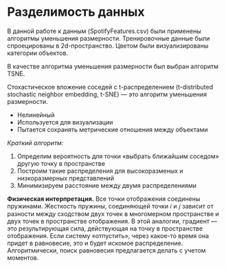 # Разделимость данных

В данной работе к данным (SpotifyFeatures.csv) были применены алгоритмы уменьшения размерности. Тренировочные данные были спроецированы в 2d-пространство. Цветом были визуализированы категории
объектов. 

В качестве алгоритма уменьшения размерности был выбран алгоритм TSNE. 

Стохастическое вложение соседей с t-распределением (t-distributed stochastic neighbor embedding, t-SNE) — это алгоритм уменьшения размерности.

* Нелинейный
* Используется для визуализации
* Пытается сохранять метрические отношения между объектами

*Краткий алгоритм:*

1. Определим вероятность для точки «выбрать ближайшим соседом» другую точку в пространстве
2. Построим такие распределения для высокоразменых и низкоразмерных представлений
3. Минимизируем расстояние между двумя распределениями

**Физическая интерпретация.** Все точки отображения соединены пружинами. Жесткость пружины, соединяющей точки  𝑖 и 𝑗 зависит от разности между сходством двух точек в многомерном пространстве и двух 
точек в пространстве отображения. В этой аналогии, градиент — это результирующая сила, действующая на точку в пространстве отображения. Если систему «отпустить», через какое-то время она придет 
в равновесие, это и будет искомое распределение. Алгоритмически, поиск равновесия предлагается делать с учетом моментов.
  
